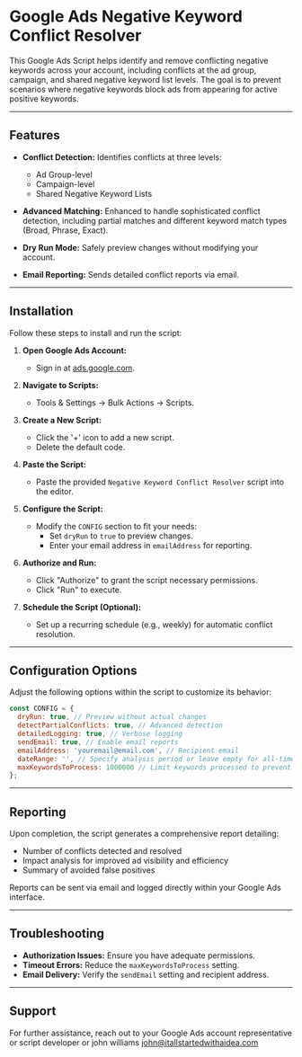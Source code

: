# Google Ads Negative Keyword Conflict Resolver

This Google Ads Script helps identify and remove conflicting negative keywords across your account, including conflicts at the ad group, campaign, and shared negative keyword list levels. The goal is to prevent scenarios where negative keywords block ads from appearing for active positive keywords.

---

## Features

- **Conflict Detection:** Identifies conflicts at three levels:
  - Ad Group-level
  - Campaign-level
  - Shared Negative Keyword Lists

- **Advanced Matching:** Enhanced to handle sophisticated conflict detection, including partial matches and different keyword match types (Broad, Phrase, Exact).

- **Dry Run Mode:** Safely preview changes without modifying your account.

- **Email Reporting:** Sends detailed conflict reports via email.

---

## Installation

Follow these steps to install and run the script:

1. **Open Google Ads Account:**
   - Sign in at [ads.google.com](https://ads.google.com).

2. **Navigate to Scripts:**
   - Tools & Settings → Bulk Actions → Scripts.

3. **Create a New Script:**
   - Click the '+' icon to add a new script.
   - Delete the default code.

4. **Paste the Script:**
   - Paste the provided `Negative Keyword Conflict Resolver` script into the editor.

5. **Configure the Script:**
   - Modify the `CONFIG` section to fit your needs:
     - Set `dryRun` to `true` to preview changes.
     - Enter your email address in `emailAddress` for reporting.

6. **Authorize and Run:**
   - Click "Authorize" to grant the script necessary permissions.
   - Click "Run" to execute.

7. **Schedule the Script (Optional):**
   - Set up a recurring schedule (e.g., weekly) for automatic conflict resolution.

---

## Configuration Options

Adjust the following options within the script to customize its behavior:

```javascript
const CONFIG = {
  dryRun: true, // Preview without actual changes
  detectPartialConflicts: true, // Advanced detection
  detailedLogging: true, // Verbose logging
  sendEmail: true, // Enable email reports
  emailAddress: 'youremail@email.com', // Recipient email
  dateRange: '', // Specify analysis period or leave empty for all-time
  maxKeywordsToProcess: 1000000 // Limit keywords processed to prevent timeout
};
```

---

## Reporting

Upon completion, the script generates a comprehensive report detailing:
- Number of conflicts detected and resolved
- Impact analysis for improved ad visibility and efficiency
- Summary of avoided false positives

Reports can be sent via email and logged directly within your Google Ads interface.

---

## Troubleshooting

- **Authorization Issues:** Ensure you have adequate permissions.
- **Timeout Errors:** Reduce the `maxKeywordsToProcess` setting.
- **Email Delivery:** Verify the `sendEmail` setting and recipient address.

---

## Support

For further assistance, reach out to your Google Ads account representative or script developer or john williams john@itallstartedwithaidea.com
